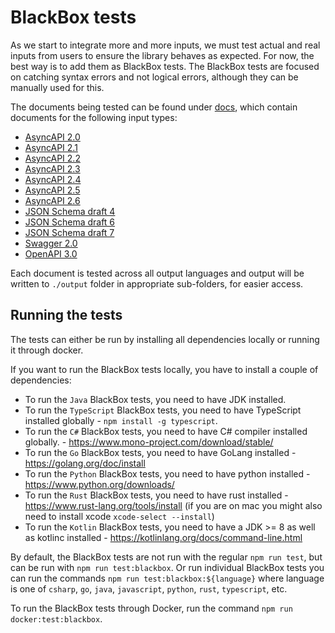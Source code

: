 # BlackBox tests

As we start to integrate more and more inputs, we must test actual and real inputs from users to ensure the library behaves as expected. For now, the best way is to add them as BlackBox tests. The BlackBox tests are focused on catching syntax errors and not logical errors, although they can be manually used for this.

The documents being tested can be found under [docs](./docs), which contain documents for the following input types:
- [AsyncAPI 2.0](./docs/AsyncAPI-2_0)
- [AsyncAPI 2.1](./docs/AsyncAPI-2_1)
- [AsyncAPI 2.2](./docs/AsyncAPI-2_2)
- [AsyncAPI 2.3](./docs/AsyncAPI-2_3)
- [AsyncAPI 2.4](./docs/AsyncAPI-2_4)
- [AsyncAPI 2.5](./docs/AsyncAPI-2_5)
- [AsyncAPI 2.6](./docs/AsyncAPI-2_6)
- [JSON Schema draft 4](./docs/JsonSchemaDraft-4)
- [JSON Schema draft 6](./docs/JsonSchemaDraft-6)
- [JSON Schema draft 7](./docs/JsonSchemaDraft-7)
- [Swagger 2.0](./docs/Swagger-2_0)
- [OpenAPI 3.0](./docs/OpenAPI-3_0)

Each document is tested across all output languages and output will be written to `./output` folder in appropriate sub-folders, for easier access.

## Running the tests
The tests can either be run by installing all dependencies locally or running it through docker.

If you want to run the BlackBox tests locally, you have to install a couple of dependencies:
- To run the `Java` BlackBox tests, you need to have JDK installed.
- To run the `TypeScript` BlackBox tests, you need to have TypeScript installed globally - `npm install -g typescript`.
- To run the `C#` BlackBox tests, you need to have C# compiler installed globally. - https://www.mono-project.com/download/stable/
- To run the `Go` BlackBox tests, you need to have GoLang installed - https://golang.org/doc/install
- To run the `Python` BlackBox tests, you need to have python installed - https://www.python.org/downloads/
- To run the `Rust` BlackBox tests, you need to have rust installed - https://www.rust-lang.org/tools/install (if you are on mac you might also need to install xcode `xcode-select --install`)
- To run the `Kotlin` BlackBox tests, you need to have a JDK >= 8 as well as kotlinc installed - https://kotlinlang.org/docs/command-line.html

By default, the BlackBox tests are not run with the regular `npm run test`, but can be run with `npm run test:blackbox`. Or run individual BlackBox tests you can run the commands `npm run test:blackbox:${language}` where language is one of `csharp`, `go`, `java`, `javascript`, `python`, `rust`, `typescript`, etc.

To run the BlackBox tests through Docker, run the command `npm run docker:test:blackbox`.
